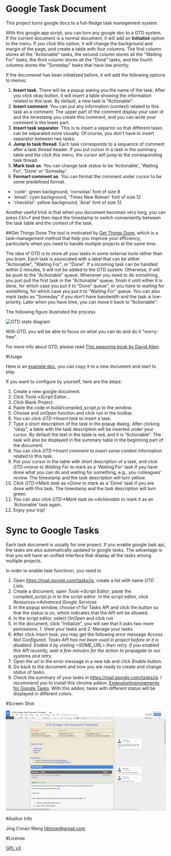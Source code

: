 # Google Task Document
This project turns google docs to a full-fledge task management system. 

With this google app script, you can turn any google doc to a GTD
system. If the current document is a normal document, it will add an
**Initialize** option to the menu.
If you click this option, it will change the background and margin of
the page, and create a table with four columns. The first column stores
all the "Actionable" tasks, the second column stores all the "Waiting
For" tasks, the third column stores all the "Done" tasks, and the fourth
columns stores the "Someday" tasks that have low priority.

If the documenet has been initialized before, it will add the following
options to menus:

1. **Insert task**. There will be a popup asking you the name of the
task. After you click okay button, it will insert a table showing the
information related to this task. By default, a new task is "Actionable".
2. **Insert comment**. You can put any information (context) related to
this task as a comment. The upper part of the comment display your user
id and the timestamp you create this comment, and you can write your
comment in the lower part.
3. **Insert task separator**. This is to insert a separtor so that
different tasks can be separated more visually. Of course, you don't
have to insert separator between two tasks.
4. **Jump to task thread**. Each task corresponds to a sequence of
comment after a task thread header. If you put cursor in a task in the
summary table and the click this menu, the cursor will jump to the
corresponding task thread. 
5. **Mark task as**. You can change task status to be 'Actionable',
'Waiting For', 'Done' or 'Someday'.
6. **Formart comment as**. You can format the comment under cursor to be
some predefined format.
  - 'code': green background, 'consolas' font of size 9
  - 'email': cyan background, 'Times New Roman' font of size 12
  - 'checklist': yellow background, 'Airal' font of size 12

Another useful trick is that when you document becomes very long, you
can press Ctrl+f and then input the timestamp to switch conveniently
between the task table and the context of the task. 

##Get Things Done
The tool is motivated by [Get Things Done](http://gettingthingsdone.com/),
which is a task-management method that help you improve your efficiency,
particularly when you need to handle multiple projects at the same time. 

The idea of GTD is to store all your tasks in some external tools rather than you brain.
Each task is associated with a label that can be either "Actionable", "Waiting For", or
"Done". If a incoming task can be handled within 2 minutes, it will not be added to the
GTD system. Otherwise, if will be push to the "Actionable" queue. Whenever you need to
do something, you just pull the first task in the "Actionable" queue, finish it until
either it is done, for which case you put it to "Done" queue", or you have to waiting
for something, for which case you put it to "Waiting For" queue. You can also mark tasks
as "Someday" if you don't have bandwidth and the task is low-priority. Later when you have
time, you can move it back to "Actionable".

The following figure illustrated the process

![GTD state diagram](https://cloud.githubusercontent.com/assets/522201/16716781/604968cc-46bb-11e6-9965-07061906f1a3.png)

With GTD, you will be able to focus on what you can do and do it "worry-free". 

For more info about GTD, please read [This awesome book by David Allen](http://www.amazon.com/Getting-Things-Done-Stress-Free-Productivity/dp/0142000280).

#Usage

Here is an [example doc](https://docs.google.com/document/d/18dowuhhSB5kajFRbJpmm7efWjU3V4AxYkuWMqhObPeI/edit?usp=sharing), you can copy it to a new document and start to play.

If you want to configure by yourself, here are the steps:

 1. Create a new google document.
 2. Click *Tools->Script Editor...*
 3. Click Blank Project.
 4. Paste the code in *build/compiled_script.js* to the window.
 5. Choose and *onOpen* function and click run in the toolbar.
 6. You can click *GTD->Insert task* to insert a task.
 7. Type a short description of the task in the popup dialog. After clicking "okay", a table with the task description will be inserted under your cursor. By default the text in the table is red, and it is "Actionable". The task will also be displayed in the summary table in the beginning part of the document.
 8. You can click *GTD->Insert comment* to insert some context information related to this task. 
 9. Put your cursor in the table with short description of a task, and click *GTD->move to Waiting For* to mark as a 'Waiting For' task if you have done what you can do and waiting for something, e.g., you colleagues' review. The timestamp and the task description will turn yellow. 
 10. Click *GTD->Mark task as->Done* to mark as a 'Done' task if you are done with this task. The timestamp and the task description will turn green.
 11. You can also click *GTD->Mark task as->Actionable* to mark it as an 'Actionable' task again. 
 12. Enjoy your trip!

# Sync to Google Tasks


Each task document is usually for one project.  If you enable google
task api, the tasks are also automatically updated to google tasks. The
advantage is that you will have an unified interface that display all
the tasks among multiple projects.

In order to enable task functinon, you need to 
 1. Open https://mail.google.com/tasks/ig, create a list with name *GTD
 Lists*.
 2. Create a document, open *Tools->Script Editor*, paste the
 compiled_script.js in to the script editor. In the script editor, click
 *Resources->Advanced Google Services*
 3. In the popup window, choose v1 for Tasks API and click the button so
 that the status is *on*, which indicates that the API will be allowed.
 4. In the script editor, select *OnOpen* and click run
 5. In the document, click "Initialize", you will see that it asks two
 more pemissions. 1. View your tasks and 2. Manage your tasks.
 6. After click *Insert task*, you may get the following error message
 *Access Not Configured. Tasks API has not been used in project
 <ID> before or it is disabled. Enable it by visiting <SOME_URL>
 then retry. If you enabled this API recently, wait a few minutes for
 the action to propagate to our systems and retry.*
 7. Open the url in the error message in a new tab and click *Enable*
 button.
 8. Go back to the document and now you are ready to create and change
 status of tasks.
 9. Check the summary of your tasks in https://mail.google.com/tasks/ig.
 I recommend you to install this chrome addon: [ExtensionImprovements
 for Google
 Tasks](https://chrome.google.com/webstore/detail/improvements-for-google-t/mhikceoaalnjmimabofghliacpmljocb?hl=en-US).
 With this addon, tasks with different status will be displayed in
 different colors.

#Screen Shot

![image](https://github.com/hbhzwj/gtd-gdocs/blob/master/resources/screenshot.png)



#Author Info

Jing Conan Wang
hbhzwj@gmail.com

#License

[GPL v3](http://www.gnu.org/copyleft/gpl.html)
